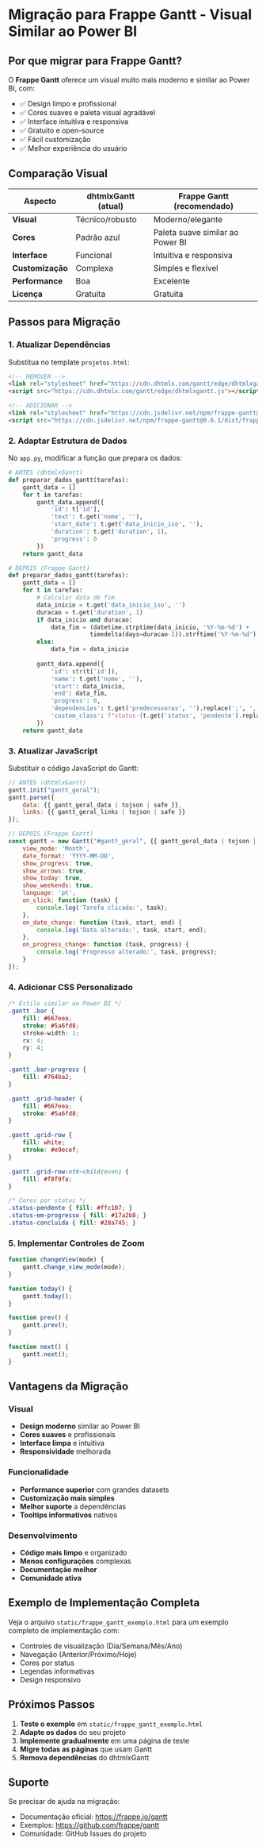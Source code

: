 # Migração para Frappe Gantt - Visual Similar ao Power BI

## Por que migrar para Frappe Gantt?

O **Frappe Gantt** oferece um visual muito mais moderno e similar ao Power BI, com:
- ✅ Design limpo e profissional
- ✅ Cores suaves e paleta visual agradável
- ✅ Interface intuitiva e responsiva
- ✅ Gratuito e open-source
- ✅ Fácil customização
- ✅ Melhor experiência do usuário

## Comparação Visual

| Aspecto | dhtmlxGantt (atual) | Frappe Gantt (recomendado) |
|---------|---------------------|----------------------------|
| **Visual** | Técnico/robusto | Moderno/elegante |
| **Cores** | Padrão azul | Paleta suave similar ao Power BI |
| **Interface** | Funcional | Intuitiva e responsiva |
| **Customização** | Complexa | Simples e flexível |
| **Performance** | Boa | Excelente |
| **Licença** | Gratuita | Gratuita |

## Passos para Migração

### 1. Atualizar Dependências

Substitua no template `projetos.html`:

```html
<!-- REMOVER -->
<link rel="stylesheet" href="https://cdn.dhtmlx.com/gantt/edge/dhtmlxgantt.css">
<script src="https://cdn.dhtmlx.com/gantt/edge/dhtmlxgantt.js"></script>

<!-- ADICIONAR -->
<link rel="stylesheet" href="https://cdn.jsdelivr.net/npm/frappe-gantt@0.6.1/dist/frappe-gantt.css">
<script src="https://cdn.jsdelivr.net/npm/frappe-gantt@0.6.1/dist/frappe-gantt.min.js"></script>
```

### 2. Adaptar Estrutura de Dados

No `app.py`, modificar a função que prepara os dados:

```python
# ANTES (dhtmlxGantt)
def preparar_dados_gantt(tarefas):
    gantt_data = []
    for t in tarefas:
        gantt_data.append({
            'id': t['id'],
            'text': t.get('nome', ''),
            'start_date': t.get('data_inicio_iso', ''),
            'duration': t.get('duration', 1),
            'progress': 0
        })
    return gantt_data

# DEPOIS (Frappe Gantt)
def preparar_dados_gantt(tarefas):
    gantt_data = []
    for t in tarefas:
        # Calcular data de fim
        data_inicio = t.get('data_inicio_iso', '')
        duracao = t.get('duration', 1)
        if data_inicio and duracao:
            data_fim = (datetime.strptime(data_inicio, '%Y-%m-%d') + 
                       timedelta(days=duracao-1)).strftime('%Y-%m-%d')
        else:
            data_fim = data_inicio
            
        gantt_data.append({
            'id': str(t['id']),
            'name': t.get('nome', ''),
            'start': data_inicio,
            'end': data_fim,
            'progress': 0,
            'dependencies': t.get('predecessoras', '').replace(';', ','),
            'custom_class': f"status-{t.get('status', 'pendente').replace(' ', '-')}"
        })
    return gantt_data
```

### 3. Atualizar JavaScript

Substituir o código JavaScript do Gantt:

```javascript
// ANTES (dhtmlxGantt)
gantt.init("gantt_geral");
gantt.parse({
    data: {{ gantt_geral_data | tojson | safe }},
    links: {{ gantt_geral_links | tojson | safe }}
});

// DEPOIS (Frappe Gantt)
const gantt = new Gantt("#gantt_geral", {{ gantt_geral_data | tojson | safe }}, {
    view_mode: 'Month',
    date_format: 'YYYY-MM-DD',
    show_progress: true,
    show_arrows: true,
    show_today: true,
    show_weekends: true,
    language: 'pt',
    on_click: function (task) {
        console.log('Tarefa clicada:', task);
    },
    on_date_change: function (task, start, end) {
        console.log('Data alterada:', task, start, end);
    },
    on_progress_change: function (task, progress) {
        console.log('Progresso alterado:', task, progress);
    }
});
```

### 4. Adicionar CSS Personalizado

```css
/* Estilo similar ao Power BI */
.gantt .bar {
    fill: #667eea;
    stroke: #5a6fd8;
    stroke-width: 1;
    rx: 4;
    ry: 4;
}

.gantt .bar-progress {
    fill: #764ba2;
}

.gantt .grid-header {
    fill: #667eea;
    stroke: #5a6fd8;
}

.gantt .grid-row {
    fill: white;
    stroke: #e9ecef;
}

.gantt .grid-row:nth-child(even) {
    fill: #f8f9fa;
}

/* Cores por status */
.status-pendente { fill: #ffc107; }
.status-em-progresso { fill: #17a2b8; }
.status-concluida { fill: #28a745; }
```

### 5. Implementar Controles de Zoom

```javascript
function changeView(mode) {
    gantt.change_view_mode(mode);
}

function today() {
    gantt.today();
}

function prev() {
    gantt.prev();
}

function next() {
    gantt.next();
}
```

## Vantagens da Migração

### Visual
- **Design moderno** similar ao Power BI
- **Cores suaves** e profissionais
- **Interface limpa** e intuitiva
- **Responsividade** melhorada

### Funcionalidade
- **Performance superior** com grandes datasets
- **Customização mais simples**
- **Melhor suporte** a dependências
- **Tooltips informativos** nativos

### Desenvolvimento
- **Código mais limpo** e organizado
- **Menos configurações** complexas
- **Documentação melhor**
- **Comunidade ativa**

## Exemplo de Implementação Completa

Veja o arquivo `static/frappe_gantt_exemplo.html` para um exemplo completo de implementação com:
- Controles de visualização (Dia/Semana/Mês/Ano)
- Navegação (Anterior/Próximo/Hoje)
- Cores por status
- Legendas informativas
- Design responsivo

## Próximos Passos

1. **Teste o exemplo** em `static/frappe_gantt_exemplo.html`
2. **Adapte os dados** do seu projeto
3. **Implemente gradualmente** em uma página de teste
4. **Migre todas as páginas** que usam Gantt
5. **Remova dependências** do dhtmlxGantt

## Suporte

Se precisar de ajuda na migração:
- Documentação oficial: https://frappe.io/gantt
- Exemplos: https://github.com/frappe/gantt
- Comunidade: GitHub Issues do projeto 
